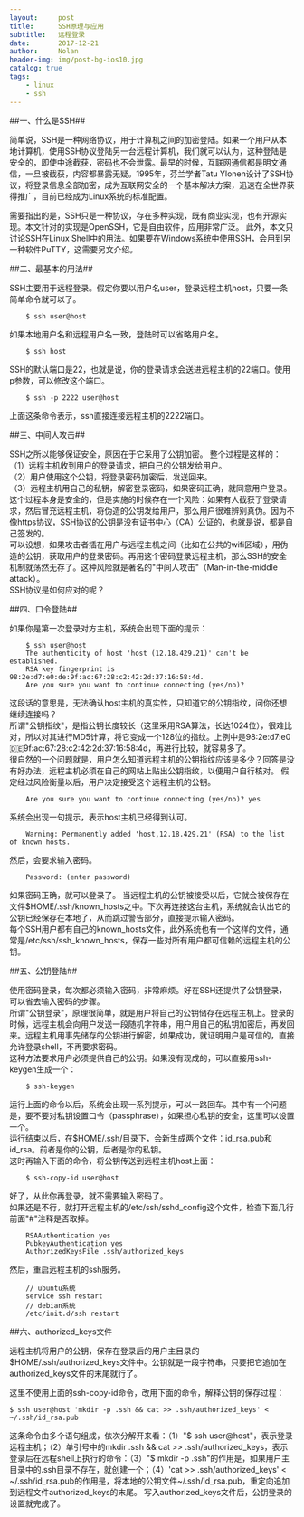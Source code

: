 ```yaml
---
layout:     post
title:      SSH原理与应用
subtitle:   远程登录
date:       2017-12-21
author:     Nolan
header-img: img/post-bg-ios10.jpg
catalog: true
tags:
    - linux
    - ssh
---
```


##一、什么是SSH##

简单说，SSH是一种网络协议，用于计算机之间的加密登陆。如果一个用户从本地计算机，使用SSH协议登陆另一台远程计算机，我们就可以认为，这种登陆是安全的，即使中途截获，密码也不会泄露。最早的时候，互联网通信都是明文通信，一旦被截获，内容都暴露无疑。1995年，芬兰学者Tatu Ylonen设计了SSH协议，将登录信息全部加密，成为互联网安全的一个基本解决方案，迅速在全世界获得推广，目前已经成为Linux系统的标准配置。

需要指出的是，SSH只是一种协议，存在多种实现，既有商业实现，也有开源实现。本文针对的实现是OpenSSH，它是自由软件，应用非常广泛。
此外，本文只讨论SSH在Linux Shell中的用法。如果要在Windows系统中使用SSH，会用到另一种软件PuTTY，这需要另文介绍。

##二、最基本的用法##

SSH主要用于远程登录。假定你要以用户名user，登录远程主机host，只要一条简单命令就可以了。
		
		$ ssh user@host

如果本地用户名和远程用户名一致，登陆时可以省略用户名。

		$ ssh host

SSH的默认端口是22，也就是说，你的登录请求会送进远程主机的22端口。使用p参数，可以修改这个端口。

		$ ssh -p 2222 user@host

上面这条命令表示，ssh直接连接远程主机的2222端口。

##三、中间人攻击##

SSH之所以能够保证安全，原因在于它采用了公钥加密。
整个过程是这样的：<br/>
（1）远程主机收到用户的登录请求，把自己的公钥发给用户。<br/>
（2）用户使用这个公钥，将登录密码加密后，发送回来。<br/>（3）远程主机用自己的私钥，解密登录密码，如果密码正确，就同意用户登录。<br/>
这个过程本身是安全的，但是实施的时候存在一个风险：如果有人截获了登录请求，然后冒充远程主机，将伪造的公钥发给用户，那么用户很难辨别真伪。因为不像https协议，SSH协议的公钥是没有证书中心（CA）公证的，也就是说，都是自己签发的。<br/>
可以设想，如果攻击者插在用户与远程主机之间（比如在公共的wifi区域），用伪造的公钥，获取用户的登录密码。再用这个密码登录远程主机，那么SSH的安全机制就荡然无存了。这种风险就是著名的"中间人攻击"（Man-in-the-middle attack）。<br/>
SSH协议是如何应对的呢？

##四、口令登陆##

如果你是第一次登录对方主机，系统会出现下面的提示：

		$ ssh user@host
		The authenticity of host 'host (12.18.429.21)' can't be established.
		RSA key fingerprint is 98:2e:d7:e0:de:9f:ac:67:28:c2:42:2d:37:16:58:4d.
		Are you sure you want to continue connecting (yes/no)?

这段话的意思是，无法确认host主机的真实性，只知道它的公钥指纹，问你还想继续连接吗？<br/>
所谓"公钥指纹"，是指公钥长度较长（这里采用RSA算法，长达1024位），很难比对，所以对其进行MD5计算，将它变成一个128位的指纹。上例中是98:2e:d7:e0:de:9f:ac:67:28:c2:42:2d:37:16:58:4d，再进行比较，就容易多了。<br/>
很自然的一个问题就是，用户怎么知道远程主机的公钥指纹应该是多少？回答是没有好办法，远程主机必须在自己的网站上贴出公钥指纹，以便用户自行核对。
假定经过风险衡量以后，用户决定接受这个远程主机的公钥。

		Are you sure you want to continue connecting (yes/no)? yes

系统会出现一句提示，表示host主机已经得到认可。

		Warning: Permanently added 'host,12.18.429.21' (RSA) to the list of known hosts.

然后，会要求输入密码。

		Password: (enter password)

如果密码正确，就可以登录了。
当远程主机的公钥被接受以后，它就会被保存在文件$HOME/.ssh/known_hosts之中。下次再连接这台主机，系统就会认出它的公钥已经保存在本地了，从而跳过警告部分，直接提示输入密码。<br/>
每个SSH用户都有自己的known_hosts文件，此外系统也有一个这样的文件，通常是/etc/ssh/ssh_known_hosts，保存一些对所有用户都可信赖的远程主机的公钥。

##五、公钥登陆##

使用密码登录，每次都必须输入密码，非常麻烦。好在SSH还提供了公钥登录，可以省去输入密码的步骤。<br/>
所谓"公钥登录"，原理很简单，就是用户将自己的公钥储存在远程主机上。登录的时候，远程主机会向用户发送一段随机字符串，用户用自己的私钥加密后，再发回来。远程主机用事先储存的公钥进行解密，如果成功，就证明用户是可信的，直接允许登录shell，不再要求密码。<br/>
这种方法要求用户必须提供自己的公钥。如果没有现成的，可以直接用ssh-keygen生成一个：

		$ ssh-keygen

运行上面的命令以后，系统会出现一系列提示，可以一路回车。其中有一个问题是，要不要对私钥设置口令（passphrase），如果担心私钥的安全，这里可以设置一个。<br/>
运行结束以后，在$HOME/.ssh/目录下，会新生成两个文件：id_rsa.pub和id_rsa。前者是你的公钥，后者是你的私钥。<br/>
这时再输入下面的命令，将公钥传送到远程主机host上面：

		$ ssh-copy-id user@host

好了，从此你再登录，就不需要输入密码了。<br/>
如果还是不行，就打开远程主机的/etc/ssh/sshd_config这个文件，检查下面几行前面"#"注释是否取掉。

		RSAAuthentication yes
		PubkeyAuthentication yes
		AuthorizedKeysFile .ssh/authorized_keys

然后，重启远程主机的ssh服务。

		// ubuntu系统
		service ssh restart
		// debian系统
		/etc/init.d/ssh restart

##六、authorized_keys文件

远程主机将用户的公钥，保存在登录后的用户主目录的$HOME/.ssh/authorized_keys文件中。公钥就是一段字符串，只要把它追加在authorized_keys文件的末尾就行了。

这里不使用上面的ssh-copy-id命令，改用下面的命令，解释公钥的保存过程：

	$ ssh user@host 'mkdir -p .ssh && cat >> .ssh/authorized_keys' < ~/.ssh/id_rsa.pub

这条命令由多个语句组成，依次分解开来看：（1）"$ ssh user@host"，表示登录远程主机；（2）单引号中的mkdir .ssh && cat >> .ssh/authorized_keys，表示登录后在远程shell上执行的命令：（3）"$ mkdir -p .ssh"的作用是，如果用户主目录中的.ssh目录不存在，就创建一个；（4）'cat >> .ssh/authorized_keys' < ~/.ssh/id_rsa.pub的作用是，将本地的公钥文件~/.ssh/id_rsa.pub，重定向追加到远程文件authorized_keys的末尾。
写入authorized_keys文件后，公钥登录的设置就完成了。

